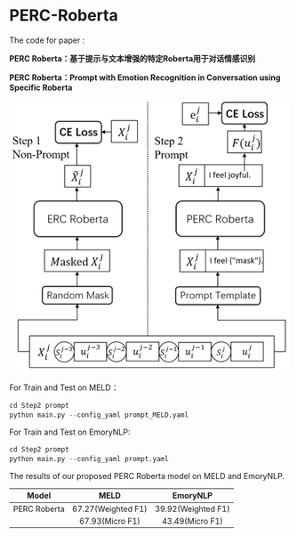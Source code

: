 # PERC-Roberta
The code for paper :

**PERC Roberta：基于提示与文本增强的特定Roberta用于对话情感识别**

**PERC Roberta：Prompt with Emotion Recognition in Conversation using Specific Roberta**

![image-20220831131331417](https://raw.githubusercontent.com/Gong-air/PERC-Roberta/main/%E6%95%B0%E6%8D%AE%E9%A2%84%E5%A4%84%E7%90%86/fine%20tune%E6%95%B0%E6%8D%AE%E9%9B%86%20%26%20%E7%BB%98%E5%9B%BE/%E5%9B%BE%E7%89%87/model1.png)

For Train and Test on MELD：

```python
cd Step2 prompt
python main.py --config_yaml prompt_MELD.yaml
```

For Train and Test on EmoryNLP:

```python
cd Step2 prompt
python main.py --config_yaml prompt.yaml
```



The results of our proposed PERC Roberta model on MELD and EmoryNLP.

|    Model     |        MELD        | EmoryNLP |
| :----------: | :----------------: | :-------------------: |
| PERC Roberta | 67.27(Weighted F1) |  39.92(Weighted F1)   |
|              |  67.93(Micro F1)   |    43.49(Micro F1)    |

